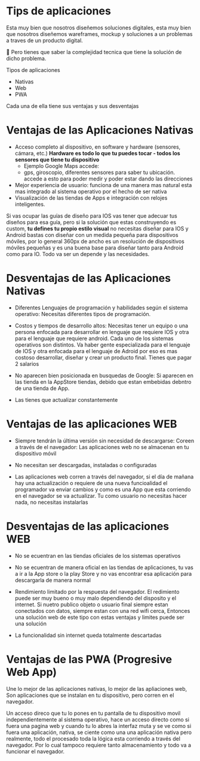 # Tips de aplicaciones

Esta muy bien que nosotros diseñemos soluciones digitales, esta muy bien que nosotros
diseñemos wareframes, mockup y soluciones a un problemas a traves de un producto digital.

👀 Pero tienes que saber la complejidad tecnica que tiene la solución de dicho problema.

Tipos de aplicaciones

- Nativas
- Web
- PWA

Cada una de ella tiene sus ventajas y sus desventajas

# Ventajas de las Aplicaciones Nativas

- Acceso completo al dispositivo, en software y hardware (sensores, cámara, etc.)
  **Hardware es todo lo que tu puedes tocar - todos los sensores que tiene tu dispositivo**
  - Ejemplo Google Maps accede:
  - gps, giroscopio, diferentes sensores para saber tu ubicación. accede a esto para poder medir y poder estar dando las direcciones
- Mejor experiencia de usuario: funciona de una manera mas natural esta mas integrado al sistema operativo por el hecho de ser nativa
- Visualización de las tiendas de Apps e integración con relojes inteligentes.

Si vas ocupar las guías de diseño para IOS vas tener que adecuar tus diseños para esa guía, pero si la solución que estas construyendo es custom, **tu defines tu propio estilo visual** no necesitas diseñar para IOS y Android bastas con diseñar con un medida pequeña para dispositivos móviles, por lo general 360px de ancho es un resolución
de dispositivos móviles pequeñas y es una buena base para diseñar tanto para Android como para IO. Todo va ser un depende y las necesidades.

# Desventajas de las Aplicaciones Nativas

- Diferentes Lenguajes de programación y habilidades según el sistema operativo:
  Necesitas diferentes tipos de programación.

- Costos y tiempos de desarrollo altos:
  Necesitas tener un equipo o una persona enfocada para desarrollar en lenguaje que requiere IOS y otra para el lenguaje que requiere android. Cada uno de los sistemas operativos son distintos. Va haber gente especializada para el lenguaje de IOS y otra enfocada para el lenguaje de Adroid por eso es mas costoso desarrollar, diseñar y crear un producto final. Tienes que pagar 2 salarios

- No aparecen bien posicionada en busquedas de Google:
  Si aparecen en las tienda en la AppStore tiendas, debido que estan embebidas debntro de una tienda de App.

- Las tienes que actualizar constantemente

# Ventajas de las aplicaciones WEB

- Siempre tendrán la última versión sin necesidad de descargarse: Coreen a través de el navegador: Las aplicaciones web no se almacenan en tu dispositivo móvil

- No necesitan ser descargadas, instaladas o configuradas

- Las aplicaciones web corren a través del navegador, si el día de mañana hay una actualización o requiere de una nueva funcioalidad el programador va enviar cambios y como es una App que esta corriendo en el navegador se va actualizar. Tu como usuario no necesitas hacer nada, no necesitas instalarlas

# Desventajas de las aplicaciones WEB

- No se ecuentran en las tiendas oficiales de los sistemas operativos

- No se ecuentran de manera oficial en las tiendas de aplicaciones, tu vas a ir a la App store o la play Store y no vas encontrar esa aplicación para descargarla de manera normal

- Rendimiento limitado por la respuesta del navegador. El redimiento puede ser muy bueno o muy malo dependiendo del disposito y el internet. Si nuetro publico objeto o usuario final siempre estan conectados con datos, siempre estan con una red wifi cerca, Entonces una solución web de este tipo con estas ventajas y limites puede ser una solución

- La funcionalidad sin internet queda totalmente descartadas

# Ventajas de las PWA (Progresive Web App)

Une lo mejor de las aplicaciones nativas, lo mejor de las apliaciones web, Son aplicaciones que se instalan en tu dispositivo, pero corren en el navegador.

Un acceso direco que tu lo pones en tu pantalla de tu dispositivo movil independientemente al sistema operativo, hace un acceso directo como si fuera una pagina web y cuando tu lo abres la interfaz muta y se ve como si fuera una aplicación, nativa, se ciente como una una aplicación nativa pero realmente, todo el procesado toda la lógica esta corriendo a través del navegador. Por lo cual tampoco requiere tanto almacenamiento y todo va a funcionar el navegador.
